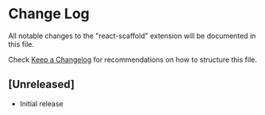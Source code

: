 # Change Log

All notable changes to the "react-scaffold" extension will be documented in this file.

Check [Keep a Changelog](http://keepachangelog.com/) for recommendations on how to structure this file.

## [Unreleased]

- Initial release
